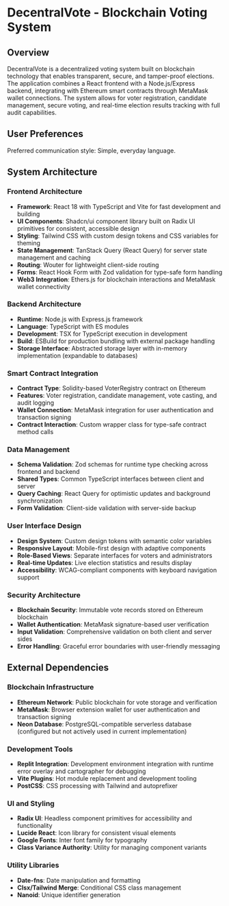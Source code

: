 # DecentralVote - Blockchain Voting System

## Overview

DecentralVote is a decentralized voting system built on blockchain technology that enables transparent, secure, and tamper-proof elections. The application combines a React frontend with a Node.js/Express backend, integrating with Ethereum smart contracts through MetaMask wallet connections. The system allows for voter registration, candidate management, secure voting, and real-time election results tracking with full audit capabilities.

## User Preferences

Preferred communication style: Simple, everyday language.

## System Architecture

### Frontend Architecture
- **Framework**: React 18 with TypeScript and Vite for fast development and building
- **UI Components**: Shadcn/ui component library built on Radix UI primitives for consistent, accessible design
- **Styling**: Tailwind CSS with custom design tokens and CSS variables for theming
- **State Management**: TanStack Query (React Query) for server state management and caching
- **Routing**: Wouter for lightweight client-side routing
- **Forms**: React Hook Form with Zod validation for type-safe form handling
- **Web3 Integration**: Ethers.js for blockchain interactions and MetaMask wallet connectivity

### Backend Architecture
- **Runtime**: Node.js with Express.js framework
- **Language**: TypeScript with ES modules
- **Development**: TSX for TypeScript execution in development
- **Build**: ESBuild for production bundling with external package handling
- **Storage Interface**: Abstracted storage layer with in-memory implementation (expandable to databases)

### Smart Contract Integration
- **Contract Type**: Solidity-based VoterRegistry contract on Ethereum
- **Features**: Voter registration, candidate management, vote casting, and audit logging
- **Wallet Connection**: MetaMask integration for user authentication and transaction signing
- **Contract Interaction**: Custom wrapper class for type-safe contract method calls

### Data Management
- **Schema Validation**: Zod schemas for runtime type checking across frontend and backend
- **Shared Types**: Common TypeScript interfaces between client and server
- **Query Caching**: React Query for optimistic updates and background synchronization
- **Form Validation**: Client-side validation with server-side backup

### User Interface Design
- **Design System**: Custom design tokens with semantic color variables
- **Responsive Layout**: Mobile-first design with adaptive components
- **Role-Based Views**: Separate interfaces for voters and administrators
- **Real-time Updates**: Live election statistics and results display
- **Accessibility**: WCAG-compliant components with keyboard navigation support

### Security Architecture
- **Blockchain Security**: Immutable vote records stored on Ethereum blockchain
- **Wallet Authentication**: MetaMask signature-based user verification
- **Input Validation**: Comprehensive validation on both client and server sides
- **Error Handling**: Graceful error boundaries with user-friendly messaging

## External Dependencies

### Blockchain Infrastructure
- **Ethereum Network**: Public blockchain for vote storage and verification
- **MetaMask**: Browser extension wallet for user authentication and transaction signing
- **Neon Database**: PostgreSQL-compatible serverless database (configured but not actively used in current implementation)

### Development Tools
- **Replit Integration**: Development environment integration with runtime error overlay and cartographer for debugging
- **Vite Plugins**: Hot module replacement and development tooling
- **PostCSS**: CSS processing with Tailwind and autoprefixer

### UI and Styling
- **Radix UI**: Headless component primitives for accessibility and functionality
- **Lucide React**: Icon library for consistent visual elements
- **Google Fonts**: Inter font family for typography
- **Class Variance Authority**: Utility for managing component variants

### Utility Libraries
- **Date-fns**: Date manipulation and formatting
- **Clsx/Tailwind Merge**: Conditional CSS class management
- **Nanoid**: Unique identifier generation